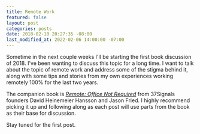 ```yaml
---
title: Remote Work
featured: false
layout: post
categories: posts
date: 2018-02-10 20:27:35 -08:00
last_modified_at: 2022-02-06 14:00:00 -07:00
---
```


Sometime in the next couple weeks I'll be starting the first book discussion of 2018. I've been wanting to discuss this topic for a long time. I want to talk about the topic of remote work and address some of the stigma behind it, along with some tips and stories from my own experiences working remotely 100% for the last two years.

The companion book is _[Remote: Office Not Required](http://amzn.to/2smrQxV)_ from 37Signals founders David Heinemeier Hansson and Jason Fried. I highly recommend picking it up and following along as each post will use parts from the book as their base for discussion.

Stay tuned for the first post.

